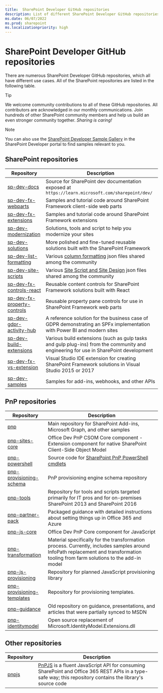 ```yaml
---
title:  SharePoint Developer GitHub repositories
description: List of different SharePoint Developer GitHub repositories and their description
ms.date: 06/07/2022
ms.prod: sharepoint
ms.localizationpriority: high
---
```


# SharePoint Developer GitHub repositories

There are numerous SharePoint Developer GitHub repositories, which all have different use cases. All of the SharePoint repositories are listed in the following table.

> [!TIP]
> We welcome community contributions to all of these GitHub repositories. All contributors are acknowledged in our monthly communications. Join hundreds of other SharePoint community members and help us build an even stronger community together. *Sharing is caring!*

> [!NOTE]
> You can also use the [SharePoint Developer Sample Gallery](https://aka.ms/spdev-samples) in the SharePoint Developer portal to find samples relevant to you.

## SharePoint repositories

| Repository | Description |
|--------|--------|
| [sp-dev-docs](https://github.com/SharePoint/sp-dev-docs) | Source for SharePoint dev documentation exposed at `https://learn.microsoft.com/sharepoint/dev/` |
| [sp-dev-fx-webparts](https://github.com/SharePoint/sp-dev-fx-webparts) | Samples and tutorial code around SharePoint Framework client-side web parts |
| [sp-dev-fx-extensions](https://github.com/SharePoint/sp-dev-fx-extensions) | Samples and tutorial code around SharePoint Framework extensions |
| [sp-dev-modernization](https://github.com/SharePoint/sp-dev-modernization) | Solutions, tools and script to help you modernize your sites |
| [sp-dev-solutions](https://github.com/SharePoint/sp-dev-solutions) | More polished and fine-tuned reusable solutions built with the SharePoint Framework |
| [sp-dev-list-formatting](https://github.com/SharePoint/sp-dev-list-formatting) | Various [column formatting](../declarative-customization/column-formatting.md) json files shared among the community |
| [sp-dev-site-scripts](https://github.com/SharePoint/sp-dev-site-scripts) | Various [Site Script and Site Design](../declarative-customization/site-design-overview.md) json files shared among the community |
| [sp-dev-fx-controls-react](https://github.com/SharePoint/sp-dev-fx-controls-react) | Reusable content controls for SharePoint Framework solutions built with React |
| [sp-dev-fx-property-controls](https://github.com/SharePoint/sp-dev-fx-property-controls) | Reusable property pane controls for use in SharePoint Framework web parts |
| [sp-dev-gdpr-activity-hub](https://github.com/SharePoint/sp-dev-gdpr-activity-hub) | A reference solution for the business case of GDPR demonstrating an SPFx implementation with Power BI and modern sites |
| [sp-dev-build-extensions](https://github.com/SharePoint/sp-dev-build-extensions) | Various build extensions (such as gulp tasks and gulp plug-ins) from the community and engineering for use in SharePoint development |
| [sp-dev-fx-vs-extension](https://github.com/SharePoint/sp-dev-fx-vs-extension) | Visual Studio IDE extension for creating SharePoint Framework solutions in Visual Studio 2015 or 2017 |
| [sp-dev-samples](https://github.com/SharePoint/sp-dev-samples) | Samples for add-ins, webhooks, and other APIs |

## PnP repositories

| Repository | Description |
|--------|--------|
| [pnp](https://github.com/SharePoint/pnp) | Main repository for SharePoint Add-ins, Microsoft Graph, and other samples |
| [pnp-sites-core](https://github.com/SharePoint/pnp-sites-core) | Office Dev PnP CSOM Core component - Extension component for native SharePoint Client-Side Object Model |
| [pnp-powershell](https://github.com/SharePoint/pnp-powershell) | Source code for [SharePoint PnP PowerShell cmdlets](/powershell/sharepoint/sharepoint-pnp/sharepoint-pnp-cmdlets) |
| [pnp-provisioning-schema](https://github.com/SharePoint/PnP-Provisioning-Schema) | PnP provisioning engine schema repository |
| [pnp-tools](https://github.com/SharePoint/PnP-Tools) | Repository for tools and scripts targeted primarily for IT pros and for on-premises SharePoint 2013 and SharePoint 2016 |
| [pnp-partner-pack](https://github.com/SharePoint/PnP-Partner-Pack) | Packaged guidance with detailed instructions about setting things up in Office 365 and Azure |
| [pnp-js-core](https://github.com/SharePoint/PnP-JS-Core) | Office Dev PnP Core component for JavaScript |
| [pnp-transformation](https://github.com/SharePoint/PnP-Transformation) | Material specifically for the transformation process. Currently, includes samples around InfoPath replacement and transformation tooling from farm solutions to the add-in model |
| [pnp-js-provisioning](https://github.com/pnp/sp-js-provisioning) | Repository for planned JavaScript provisioning library |
| [pnp-provisioning-templates](https://github.com/SharePoint/PnP-Provisioning-Templates) | Repository for provisioning templates.
| [pnp-guidance](https://github.com/SharePoint/PnP-Guidance) | Old repository on guidance, presentations, and articles that were partially synced to MSDN |
| [pnp-identitymodel](https://github.com/SharePoint/PnP-IdentityModel) | Open source replacement of Microsoft.IdentityModel.Extensions.dll |

## Other repositories

| Repository | Description |
|--------|--------|
| [pnpjs](https://github.com/pnp/pnpjs) | [PnPJS](https://pnp.github.io/pnpjs/) is a fluent JavaScript API for consuming SharePoint and Office 365 REST APIs in a type-safe way; this repository contains the library's source code |
